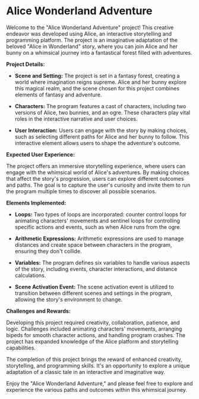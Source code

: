 # Alice Wonderland Adventure

Welcome to the "Alice Wonderland Adventure" project! This creative endeavor was developed using Alice, an interactive storytelling and programming platform. The project is an imaginative adaptation of the beloved "Alice in Wonderland" story, where you can join Alice and her bunny on a whimsical journey into a fantastical forest filled with adventures.

**Project Details:**

- **Scene and Setting:** The project is set in a fantasy forest, creating a world where imagination reigns supreme. Alice and her bunny explore this magical realm, and the scene chosen for this project combines elements of fantasy and adventure.

- **Characters:** The program features a cast of characters, including two versions of Alice, two bunnies, and an ogre. These characters play vital roles in the interactive narrative and user choices.

- **User Interaction:** Users can engage with the story by making choices, such as selecting different paths for Alice and her bunny to follow. This interactive element allows users to shape the adventure's outcome.

**Expected User Experience:**

The project offers an immersive storytelling experience, where users can engage with the whimsical world of Alice's adventures. By making choices that affect the story's progression, users can explore different outcomes and paths. The goal is to capture the user's curiosity and invite them to run the program multiple times to discover all possible scenarios.

**Elements Implemented:**

- **Loops:** Two types of loops are incorporated: counter control loops for animating characters' movements and sentinel loops for controlling specific actions and events, such as when Alice runs from the ogre.

- **Arithmetic Expressions:** Arithmetic expressions are used to manage distances and create space between characters in the program, ensuring they don't collide.

- **Variables:** The program defines six variables to handle various aspects of the story, including events, character interactions, and distance calculations.

- **Scene Activation Event:** The scene activation event is utilized to transition between different scenes and settings in the program, allowing the story's environment to change.

**Challenges and Rewards:**

Developing this project required creativity, collaboration, patience, and logic. Challenges included animating characters' movements, arranging bipeds for smooth character actions, and handling program crashes. The project has expanded knowledge of the Alice platform and storytelling capabilities.

The completion of this project brings the reward of enhanced creativity, storytelling, and programming skills. It's an opportunity to explore a unique adaptation of a classic tale in an interactive and imaginative way.

Enjoy the "Alice Wonderland Adventure," and please feel free to explore and experience the various paths and outcomes within this whimsical journey.
